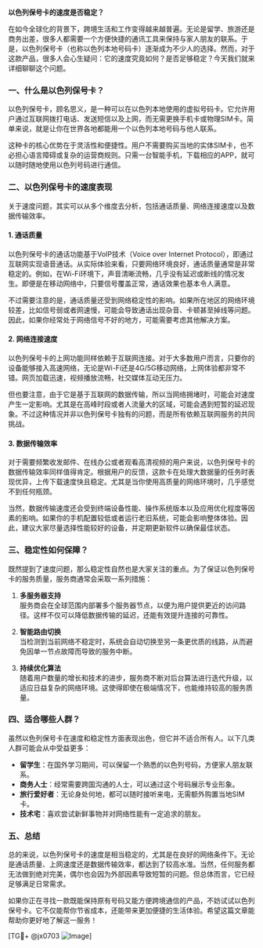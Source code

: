 **以色列保号卡的速度是否稳定？**

在如今全球化的背景下，跨境生活和工作变得越来越普遍。无论是留学、旅游还是商务出差，很多人都需要一个方便快捷的通讯工具来保持与家人朋友的联系。于是，以色列保号卡（也称以色列本地号码卡）逐渐成为不少人的选择。然而，对于这款产品，很多人会心生疑问：它的速度究竟如何？是否足够稳定？今天我们就来详细聊聊这个问题。

### 一、什么是以色列保号卡？

以色列保号卡，顾名思义，是一种可以在以色列本地使用的虚拟号码卡。它允许用户通过互联网拨打电话、发送短信以及上网，而无需更换手机卡或物理SIM卡。简单来说，就是让你在世界各地都能用一个以色列本地号码与他人联系。

这种卡的核心优势在于灵活性和便捷性。用户不需要购买当地的实体SIM卡，也不必担心语言障碍或复杂的运营商规则。只需一台智能手机，下载相应的APP，就可以随时随地使用以色列号码进行通信。

### 二、以色列保号卡的速度表现

关于速度问题，其实可以从多个维度去分析，包括通话质量、网络连接速度以及数据传输效率。

#### 1. **通话质量**
以色列保号卡的通话功能基于VoIP技术（Voice over Internet Protocol），即通过互联网实现语音通话。从实际体验来看，只要网络环境良好，通话质量通常是非常稳定的。例如，在Wi-Fi环境下，声音清晰流畅，几乎没有延迟或断线的情况发生。即便是在移动网络中，只要信号覆盖正常，通话效果也基本令人满意。

不过需要注意的是，通话质量还受到网络稳定性的影响。如果所在地区的网络环境较差，比如信号弱或者网速慢，可能会导致通话出现杂音、卡顿甚至掉线等问题。因此，如果你经常处于网络信号不好的地方，可能需要考虑其他解决方案。

#### 2. **网络连接速度**
以色列保号卡的上网功能同样依赖于互联网连接。对于大多数用户而言，只要你的设备能够接入高速网络，无论是Wi-Fi还是4G/5G移动网络，上网体验都非常不错。网页加载迅速，视频播放流畅，社交媒体互动无压力。

但也要注意，由于它是基于互联网的数据传输，所以当网络拥堵时，可能会对速度产生一定影响。尤其是在高峰时段或者人流量大的区域，可能会遇到短暂的延迟现象。不过这种情况并非以色列保号卡独有的问题，而是所有依赖互联网服务的共同挑战。

#### 3. **数据传输效率**
对于需要频繁收发邮件、在线办公或者观看高清视频的用户来说，以色列保号卡的数据传输效率同样值得肯定。根据用户的反馈，这款卡在处理大数据量的任务时表现优异，上传下载速度快且稳定。尤其是当你使用高质量的网络环境时，几乎感觉不到任何瓶颈。

当然，数据传输速度还会受到终端设备性能、操作系统版本以及应用优化程度等因素的影响。如果你的手机配置较低或者运行老旧系统，可能会影响整体体验。因此，建议大家尽量选择性能较好的设备，并定期更新软件以确保最佳状态。

### 三、稳定性如何保障？

既然提到了速度问题，那么稳定性自然也是大家关注的重点。为了保证以色列保号卡的服务质量，服务商通常会采取一系列措施：

1. **多服务器支持**  
   服务商会在全球范围内部署多个服务器节点，以便为用户提供更近的访问路径。这样不仅可以降低数据传输的延迟，还能有效提升连接的可靠性。

2. **智能路由切换**  
   当检测到当前网络不稳定时，系统会自动切换至另一条更优质的线路，从而避免因单一节点故障而导致的服务中断。

3. **持续优化算法**  
   随着用户数量的增长和技术的进步，服务商不断对后台算法进行迭代升级，以适应日益复杂的网络环境。这使得即使在极端情况下，也能维持较高的服务质量。

### 四、适合哪些人群？

虽然以色列保号卡在速度和稳定性方面表现出色，但它并不适合所有人。以下几类人群可能会从中受益更多：

- **留学生**：在国外学习期间，可以保留一个熟悉的以色列号码，方便家人朋友联系。
- **商务人士**：经常需要跨国沟通的人士，可以通过这个号码展示专业形象。
- **旅行爱好者**：无论身处何地，都可以随时接听来电，无需额外购置当地SIM卡。
- **技术宅**：喜欢尝试新鲜事物并对网络性能有一定追求的朋友。

### 五、总结

总的来说，以色列保号卡的速度是相当稳定的，尤其是在良好的网络条件下。无论是通话质量、上网速度还是数据传输效率，都达到了较高水准。当然，任何服务都无法做到绝对完美，偶尔也会因为外部因素导致短暂的问题。但总体而言，它已经足够满足日常需求。

如果你正在寻找一款既能保持原有号码又能方便跨境通信的产品，不妨试试以色列保号卡。它不仅能帮你节省成本，还能带来更加便捷的生活体验。希望这篇文章能帮助你更好地了解这一服务！

[TG💪+ @jx0703 ![Image](https://github.com/user-attachments/assets/dbca1d08-cadb-493c-b0ec-ad6f7a83f270)]